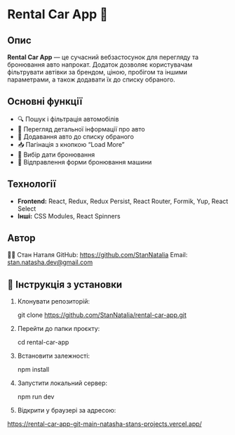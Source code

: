 # Rental Car App 🚗

## Опис

**Rental Car App** — це сучасний вебзастосунок для перегляду та бронювання авто напрокат. Додаток дозволяє користувачам фільтрувати автівки за брендом, ціною, пробігом та іншими параметрами, а також додавати їх до списку обраного.

## Основні функції

- 🔍 Пошук і фільтрація автомобілів
- 📃 Перегляд детальної інформації про авто
- 💙 Додавання авто до списку обраного
- 📥 Пагінація з кнопкою “Load More”
- 📅 Вибір дати бронювання
- 🌙 Відправлення форми бронювання машини

## Технології

- **Frontend:** React, Redux, Redux Persist, React Router, Formik, Yup, React Select
- **Інші:** CSS Modules, React Spinners

## Автор

👩‍💻 Стан Наталя
GitHub: https://github.com/StanNatalia
Email: stan.natasha.dev@gmail.com

## 🔧 Інструкція з установки

1. Клонувати репозиторій:

   git clone https://github.com/StanNatalia/rental-car-app.git

2. Перейти до папки проєкту:

   cd rental-car-app

3. Встановити залежності:

   npm install

4. Запустити локальний сервер:

   npm run dev

5. Відкрити у браузері за адресою:

https://rental-car-app-git-main-natasha-stans-projects.vercel.app/
